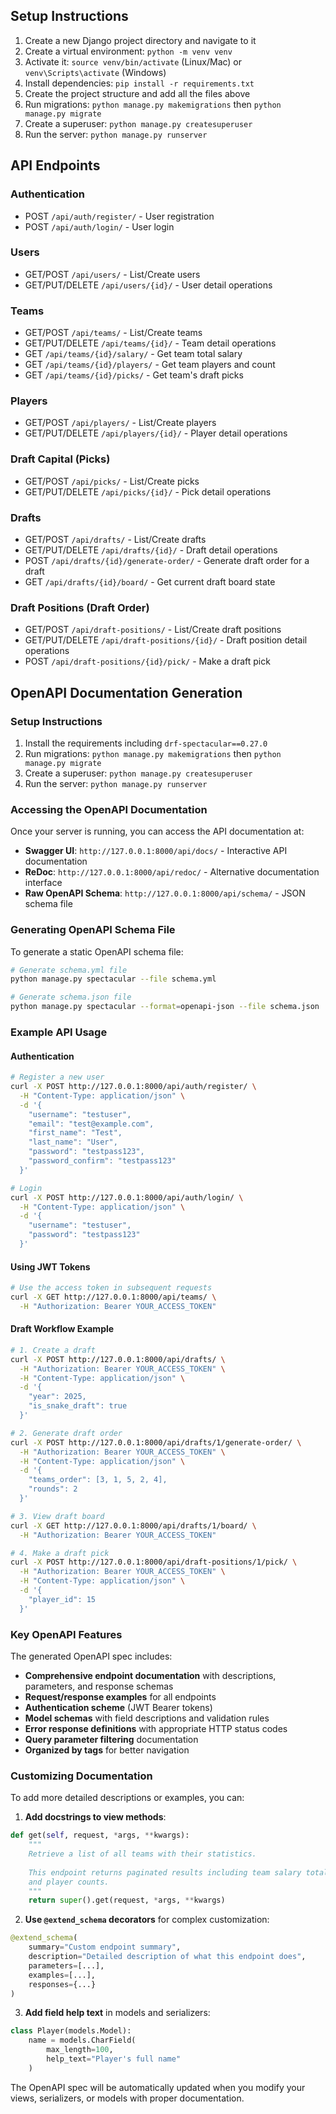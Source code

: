 ## Setup Instructions

1. Create a new Django project directory and navigate to it
2. Create a virtual environment: `python -m venv venv`
3. Activate it: `source venv/bin/activate` (Linux/Mac) or `venv\Scripts\activate` (Windows)
4. Install dependencies: `pip install -r requirements.txt`
5. Create the project structure and add all the files above
6. Run migrations: `python manage.py makemigrations` then `python manage.py migrate`
7. Create a superuser: `python manage.py createsuperuser`
8. Run the server: `python manage.py runserver`

## API Endpoints

### Authentication
- POST `/api/auth/register/` - User registration
- POST `/api/auth/login/` - User login

### Users
- GET/POST `/api/users/` - List/Create users
- GET/PUT/DELETE `/api/users/{id}/` - User detail operations

### Teams
- GET/POST `/api/teams/` - List/Create teams
- GET/PUT/DELETE `/api/teams/{id}/` - Team detail operations
- GET `/api/teams/{id}/salary/` - Get team total salary
- GET `/api/teams/{id}/players/` - Get team players and count
- GET `/api/teams/{id}/picks/` - Get team's draft picks

### Players
- GET/POST `/api/players/` - List/Create players
- GET/PUT/DELETE `/api/players/{id}/` - Player detail operations

### Draft Capital (Picks)
- GET/POST `/api/picks/` - List/Create picks
- GET/PUT/DELETE `/api/picks/{id}/` - Pick detail operations

### Drafts
- GET/POST `/api/drafts/` - List/Create drafts
- GET/PUT/DELETE `/api/drafts/{id}/` - Draft detail operations
- POST `/api/drafts/{id}/generate-order/` - Generate draft order for a draft
- GET `/api/drafts/{id}/board/` - Get current draft board state

### Draft Positions (Draft Order)
- GET/POST `/api/draft-positions/` - List/Create draft positions
- GET/PUT/DELETE `/api/draft-positions/{id}/` - Draft position detail operations
- POST `/api/draft-positions/{id}/pick/` - Make a draft pick

## OpenAPI Documentation Generation

### Setup Instructions

1. Install the requirements including `drf-spectacular==0.27.0`
2. Run migrations: `python manage.py makemigrations` then `python manage.py migrate`
3. Create a superuser: `python manage.py createsuperuser`
4. Run the server: `python manage.py runserver`

### Accessing the OpenAPI Documentation

Once your server is running, you can access the API documentation at:

- **Swagger UI**: `http://127.0.0.1:8000/api/docs/` - Interactive API documentation
- **ReDoc**: `http://127.0.0.1:8000/api/redoc/` - Alternative documentation interface
- **Raw OpenAPI Schema**: `http://127.0.0.1:8000/api/schema/` - JSON schema file

### Generating OpenAPI Schema File

To generate a static OpenAPI schema file:

```bash
# Generate schema.yml file
python manage.py spectacular --file schema.yml

# Generate schema.json file
python manage.py spectacular --format=openapi-json --file schema.json
```

### Example API Usage

#### Authentication
```bash
# Register a new user
curl -X POST http://127.0.0.1:8000/api/auth/register/ \
  -H "Content-Type: application/json" \
  -d '{
    "username": "testuser",
    "email": "test@example.com", 
    "first_name": "Test",
    "last_name": "User",
    "password": "testpass123",
    "password_confirm": "testpass123"
  }'

# Login
curl -X POST http://127.0.0.1:8000/api/auth/login/ \
  -H "Content-Type: application/json" \
  -d '{
    "username": "testuser",
    "password": "testpass123"
  }'
```

#### Using JWT Tokens
```bash
# Use the access token in subsequent requests
curl -X GET http://127.0.0.1:8000/api/teams/ \
  -H "Authorization: Bearer YOUR_ACCESS_TOKEN"
```

#### Draft Workflow Example
```bash
# 1. Create a draft
curl -X POST http://127.0.0.1:8000/api/drafts/ \
  -H "Authorization: Bearer YOUR_ACCESS_TOKEN" \
  -H "Content-Type: application/json" \
  -d '{
    "year": 2025,
    "is_snake_draft": true
  }'

# 2. Generate draft order
curl -X POST http://127.0.0.1:8000/api/drafts/1/generate-order/ \
  -H "Authorization: Bearer YOUR_ACCESS_TOKEN" \
  -H "Content-Type: application/json" \
  -d '{
    "teams_order": [3, 1, 5, 2, 4],
    "rounds": 2
  }'

# 3. View draft board
curl -X GET http://127.0.0.1:8000/api/drafts/1/board/ \
  -H "Authorization: Bearer YOUR_ACCESS_TOKEN"

# 4. Make a draft pick
curl -X POST http://127.0.0.1:8000/api/draft-positions/1/pick/ \
  -H "Authorization: Bearer YOUR_ACCESS_TOKEN" \
  -H "Content-Type: application/json" \
  -d '{
    "player_id": 15
  }'
```

### Key OpenAPI Features

The generated OpenAPI spec includes:

- **Comprehensive endpoint documentation** with descriptions, parameters, and response schemas
- **Request/response examples** for all endpoints
- **Authentication scheme** (JWT Bearer tokens)
- **Model schemas** with field descriptions and validation rules
- **Error response definitions** with appropriate HTTP status codes
- **Query parameter filtering** documentation
- **Organized by tags** for better navigation

### Customizing Documentation

To add more detailed descriptions or examples, you can:

1. **Add docstrings to view methods**:
```python
def get(self, request, *args, **kwargs):
    """
    Retrieve a list of all teams with their statistics.
    
    This endpoint returns paginated results including team salary totals
    and player counts.
    """
    return super().get(request, *args, **kwargs)
```

2. **Use `@extend_schema` decorators** for complex customization:
```python
@extend_schema(
    summary="Custom endpoint summary",
    description="Detailed description of what this endpoint does",
    parameters=[...],
    examples=[...],
    responses={...}
)
```

3. **Add field help text** in models and serializers:
```python
class Player(models.Model):
    name = models.CharField(
        max_length=100, 
        help_text="Player's full name"
    )
```

The OpenAPI spec will be automatically updated when you modify your views, serializers, or models with proper documentation.